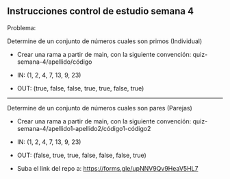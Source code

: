 ## Instrucciones control de estudio semana 4

Problema:

Determine de un conjunto de números cuales son primos (Individual)

* Crear una rama a partir de main, con la siguiente convención: quiz-semana-4/apellido/código

* IN:
(1, 2, 4, 7, 13, 9, 23)

* OUT:
(true, false, false, true, true, false, true)

---------

Determine de un conjunto de números cuales son pares (Parejas)

* Crear una rama a partir de main, con la siguiente convención: quiz-semana-4/apellido1-apellido2/código1-código2

* IN:
(1, 2, 4, 7, 13, 9, 23)

* OUT:
(false, true, true, false, false, false, true)

* Suba el link del repo a:
https://forms.gle/upNNV9Qv9HeaV5HL7
